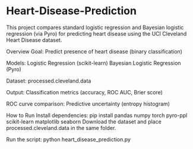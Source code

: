 # Heart-Disease-Prediction

This project compares standard logistic regression and Bayesian logistic regression (via Pyro) for predicting heart disease using the UCI Cleveland Heart Disease dataset.

Overview
Goal: Predict presence of heart disease (binary classification)

Models:
Logistic Regression (scikit-learn)
Bayesian Logistic Regression (Pyro)

Dataset: processed.cleveland.data

Output: Classification metrics (accuracy, ROC AUC, Brier score)

ROC curve comparison: Predictive uncertainty (entropy histogram)

How to Run
Install dependencies:
pip install pandas numpy torch pyro-ppl scikit-learn matplotlib seaborn
Download the dataset and place processed.cleveland.data in the same folder.

Run the script:
python heart_disease_prediction.py
